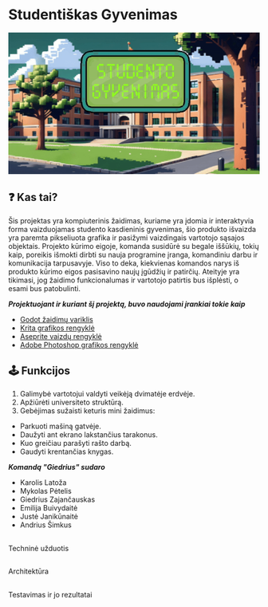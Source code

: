 # Studentiškas Gyvenimas

<div style="text-align: center;">
  <img src="https://github.com/Kaajolee/Group-Project/blob/main/Assets/LogoGIF.gif" alt="Example GIF">
</div>

## :question: Kas tai?

Šis projektas yra kompiuterinis žaidimas, kuriame yra įdomia ir interaktyvia forma vaizduojamas studento kasdieninis gyvenimas, šio produkto išvaizda yra paremta pikseliuota grafika ir pasižymi vaizdingais vartotojo sąsajos objektais. Projekto kūrimo eigoje, komanda susidūrė su begale iššūkių, tokių kaip, poreikis išmokti dirbti su nauja programine įranga, komandiniu darbu ir komunikacija tarpusavyje. Viso to deka, kiekvienas komandos narys iš produkto kūrimo eigos pasisavino naujų įgūdžių ir patirčių. Ateityje yra tikimasi, jog žaidimo funkcionalumas ir vartotojo patirtis bus išplėsti, o esami bus patobulinti.

***Projektuojant ir kuriant šį projektą, buvo naudojami įrankiai tokie kaip***

*  [Godot žaidimų variklis](https://godotengine.org/)
*  [Krita grafikos rengyklė](https://krita.org/lt/)
*  [Aseprite vaizdų rengyklė](https://www.aseprite.org/)
*  [Adobe Photoshop grafikos rengyklė](https://www.adobe.com/products/photoshop.html)

## :joystick: Funkcijos

1. Galimybė vartotojui valdyti veikėją dvimatėje erdvėje.
2. Apžiūrėti universiteto struktūrą.
3. Gebėjimas sužaisti keturis mini žaidimus:
- Parkuoti mašiną gatvėje.
- Daužyti ant ekrano lakstančius tarakonus.
- Kuo greičiau parašyti rašto darbą.
- Gaudyti krentančias knygas.

***Komandą "Giedrius" sudaro***

* Karolis Latoža
* Mykolas Pėtelis
* Giedrius Zajančauskas
* Emilija Buivydaitė
* Justė Janikūnaitė
* Andrius Šimkus


##
Techninė užduotis



##

Architektūra


##

Testavimas ir jo rezultatai
